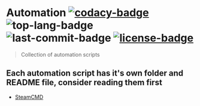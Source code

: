 # Automation [![codacy-badge]][codacy-dashboard] ![top-lang-badge] ![last-commit-badge] [![license-badge]](LICENSE)

> Collection of automation scripts

## Each automation script has it's own folder and README file, consider reading them first

  - [SteamCMD](SteamCMD/README.md)

[codacy-dashboard]: https://app.codacy.com/manual/2chevskii/Automation/dashboard
[codacy-badge]: https://api.codacy.com/project/badge/Grade/f86183a5f1bd49e79713b78222870dfb
[top-lang-badge]: https://img.shields.io/github/languages/top/2chevskii/automation
[last-commit-badge]: https://img.shields.io/github/last-commit/2chevskii/automation
[license-badge]: https://img.shields.io/github/license/2chevskii/automation